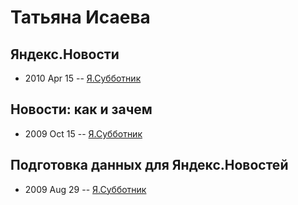 # Татьяна Исаева

## Яндекс.Новости
- 2010 Apr 15 -- [Я.Субботник](https://events.yandex.ru/lib/talks/1003/)    
## Новости: как и зачем
- 2009 Oct 15 -- [Я.Субботник](https://events.yandex.ru/lib/talks/769/)    
## Подготовка данных для Яндекс.Новостей
- 2009 Aug 29 -- [Я.Субботник](https://events.yandex.ru/lib/talks/743/)    

